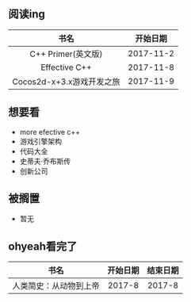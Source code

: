 ## 阅读ing
书名|开始日期
:--:|:--:|
C++ Primer(英文版)|2017-11-2
Effective C++|2017-11-8
Cocos2d-x+3.x游戏开发之旅|2017-11-9

## 想要看
- more efective c++
- 游戏引擎架构
- 代码大全
- 史蒂夫·乔布斯传 
- 创新公司

## 被搁置
- 暂无


## ohyeah看完了

书名|开始日期|结束日期
:--:|:--:|:--:
人类简史：从动物到上帝|2017-8|2017-8